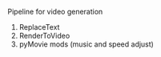 Pipeline for video generation

1. ReplaceText
2. RenderToVideo
3. pyMovie mods (music and speed adjust)
